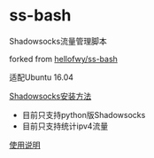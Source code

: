 ss-bash
=======
Shadowsocks流量管理脚本

forked from [hellofwy/ss-bash](https://github.com/hellofwy/ss-bash)

适配Ubuntu 16.04

[Shadowsocks安装方法](https://www.flyzy2005.cn/2017/12/build-shadowsocks-on-vps.html)

* 目前只支持python版Shadowsocks
* 目前只支持统计ipv4流量


[使用说明][User Manual]


[User Manual]:    https://github.com/hellofwy/ss-bash/wiki
